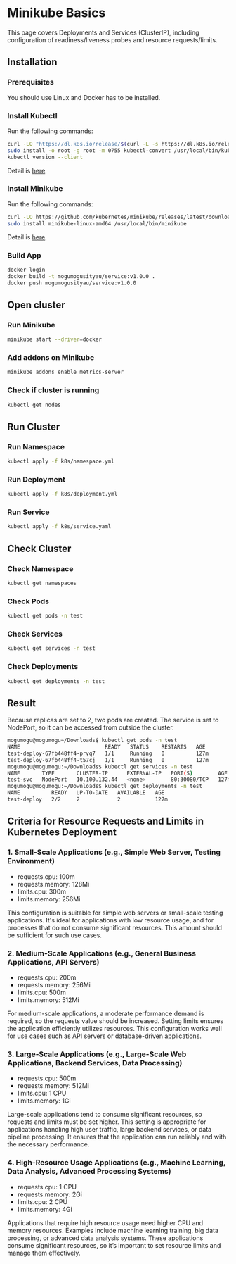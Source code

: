 # Minikube Basics

This page covers Deployments and Services (ClusterIP), including configuration of readiness/liveness probes and resource requests/limits.

## Installation

### Prerequisites

You should use Linux and Docker has to be installed.

### Install Kubectl

Run the following commands:

```sh
curl -LO "https://dl.k8s.io/release/$(curl -L -s https://dl.k8s.io/release/stable.txt)/bin/linux/amd64/kubectl-convert"
sudo install -o root -g root -m 0755 kubectl-convert /usr/local/bin/kubectl-convert
kubectl version --client
```

Detail is [here](https://kubernetes.io/docs/tasks/tools/install-kubectl-linux/).

### Install Minikube

Run the following commands:

```sh
curl -LO https://github.com/kubernetes/minikube/releases/latest/download/minikube-linux-amd64
sudo install minikube-linux-amd64 /usr/local/bin/minikube 
```

Detail is [here](https://minikube.sigs.k8s.io/docs/start/?arch=%2Flinux%2Fx86-64%2Fstable%2Fbinary+download).

### Build App

```sh
docker login
docker build -t mogumogusityau/service:v1.0.0 .
docker push mogumogusityau/service:v1.0.0
```



## Open cluster

### Run Minikube

```sh
minikube start --driver=docker
```

### Add addons on Minikube

```sh
minikube addons enable metrics-server
```

### Check if cluster is running

```sh
kubectl get nodes
```



## Run Cluster

### Run Namespace

```sh
kubectl apply -f k8s/namespace.yml
```

### Run Deployment

```sh
kubectl apply -f k8s/deployment.yml
```

### Run Service

```sh
kubectl apply -f k8s/service.yaml
```



## Check Cluster

### Check Namespace

```sh
kubectl get namespaces
```

### Check Pods

```sh
kubectl get pods -n test
```

### Check Services

```sh
kubectl get services -n test
```

### Check Deployments

```sh
kubectl get deployments -n test
```


## Result

Because replicas are set to 2, two pods are created. The service is set to NodePort, so it can be accessed from outside the cluster.

```sh
mogumogu@mogumogu~/Downloads$ kubectl get pods -n test
NAME                           READY   STATUS    RESTARTS   AGE
test-deploy-67fb448ff4-prvq7   1/1     Running   0          127m
test-deploy-67fb448ff4-t57cj   1/1     Running   0          127m
mogumogu@mogumogu:~/Downloads$ kubectl get services -n test
NAME       TYPE       CLUSTER-IP      EXTERNAL-IP   PORT(S)        AGE
test-svc   NodePort   10.100.132.44   <none>        80:30080/TCP   127m
mogumogu@mogumogu:~/Downloads$ kubectl get deployments -n test
NAME          READY   UP-TO-DATE   AVAILABLE   AGE
test-deploy   2/2     2            2           127m
```


## Criteria for Resource Requests and Limits in Kubernetes Deployment

### 1. Small-Scale Applications (e.g., Simple Web Server, Testing Environment)

- requests.cpu: 100m
- requests.memory: 128Mi
- limits.cpu: 300m
- limits.memory: 256Mi

This configuration is suitable for simple web servers or small-scale testing applications. It's ideal for applications with low resource usage, and for processes that do not consume significant resources. This amount should be sufficient for such use cases.

### 2. Medium-Scale Applications (e.g., General Business Applications, API Servers)

- requests.cpu: 200m
- requests.memory: 256Mi
- limits.cpu: 500m
- limits.memory: 512Mi

For medium-scale applications, a moderate performance demand is required, so the requests value should be increased. Setting limits ensures the application efficiently utilizes resources. This configuration works well for use cases such as API servers or database-driven applications.

### 3. Large-Scale Applications (e.g., Large-Scale Web Applications, Backend Services, Data Processing)

- requests.cpu: 500m
- requests.memory: 512Mi
- limits.cpu: 1 CPU
- limits.memory: 1Gi

Large-scale applications tend to consume significant resources, so requests and limits must be set higher. This setting is appropriate for applications handling high user traffic, large backend services, or data pipeline processing. It ensures that the application can run reliably and with the necessary performance.

### 4. High-Resource Usage Applications (e.g., Machine Learning, Data Analysis, Advanced Processing Systems)

- requests.cpu: 1 CPU
- requests.memory: 2Gi
- limits.cpu: 2 CPU
- limits.memory: 4Gi

Applications that require high resource usage need higher CPU and memory resources. Examples include machine learning training, big data processing, or advanced data analysis systems. These applications consume significant resources, so it’s important to set resource limits and manage them effectively.